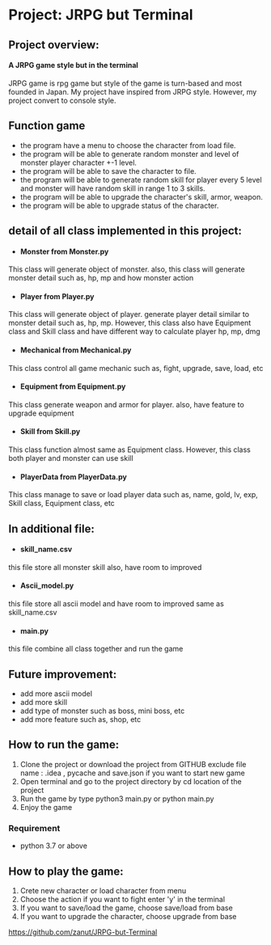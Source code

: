 # Project: JRPG but Terminal

## Project overview:
#### A JRPG game style but in the terminal
JRPG game is rpg game but style of the game is turn-based and most founded in Japan. 
My project have inspired from JRPG style. However, my project convert to console style.  

## Function game
- the program have a menu to choose the character from load file.
- the program will be able to generate random monster and level of monster player character +-1 level.
- the program will be able to save the character to file.
- the program will be able to generate random skill for player every 5 level and monster will have random skill in range 1 to 3 skills.
- the program will be able to upgrade the character's skill, armor, weapon.
- the program will be able to upgrade status of the character.



## detail of all class implemented in this project:
-  #### Monster  from Monster.py
This class will generate object of monster. also, this class will generate monster detail such as, hp, mp and how monster action
-  #### Player  from Player.py
This class will generate object of player. generate player detail similar to monster detail such as, hp, mp. However, this class also have Equipment class and Skill class and have different way to calculate player hp, mp, dmg
-  #### Mechanical from Mechanical.py
This class control all game mechanic such as, fight, upgrade, save, load, etc
-  #### Equipment from Equipment.py
This class generate weapon and armor for player. also, have feature to upgrade equipment
-  #### Skill  from Skill.py
This class function almost same as Equipment class. However, this class both player and monster can use skill
-  #### PlayerData  from PlayerData.py
This class manage to save or load player data such as, name, gold, lv, exp, Skill class, Equipment class, etc

## In additional file:  
- #### skill_name.csv  
this file store all monster skill also, have room to improved
- #### Ascii_model.py  
this file store all ascii model and have room to improved same as skill_name.csv
- #### main.py  
this file combine all class together and run the game

## Future improvement:
- add more ascii model
- add more skill
- add type of monster such as boss, mini boss, etc
- add more feature such as, shop, etc

## How to run the game:
1.  Clone the project or download the project from GITHUB exclude file name : .idea , pycache and save.json if you want to start new game
2.  Open terminal and go to the project directory by cd location of the project
3.  Run the game by type python3 main.py or python main.py
4.  Enjoy the game  

### Requirement
- python 3.7 or above


## How to play the game:
1. Crete new character or load character from menu
2. Choose the action if you want to fight enter 'y' in the terminal
3. If you want to save/load the game, choose save/load from base
4. If you want to upgrade the character, choose upgrade from base

https://github.com/zanut/JRPG-but-Terminal
